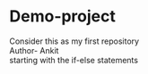 # Demo-project
Consider this as my first repository
<br>
Author- Ankit
<br>
starting with the if-else statements
